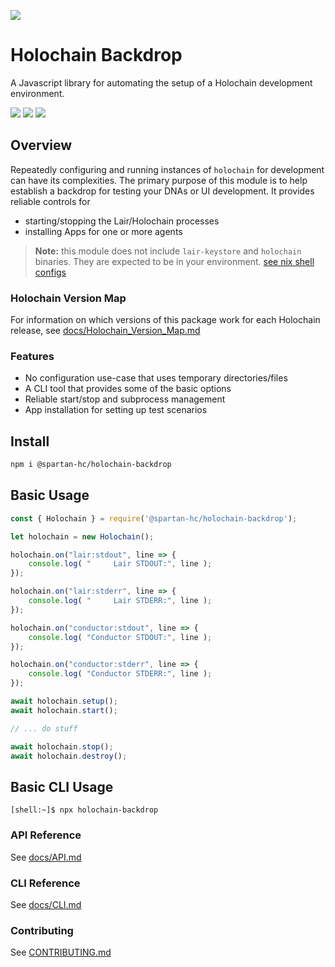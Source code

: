 [![](https://img.shields.io/npm/v/@spartan-hc/holochain-backdrop/latest?style=flat-square)](http://npmjs.com/package/@spartan-hc/holochain-backdrop)

# Holochain Backdrop
A Javascript library for automating the setup of a Holochain development environment.


[![](https://img.shields.io/github/issues-raw/spartan-holochain-counsel/node-holochain-backdrop?style=flat-square)](https://github.com/spartan-holochain-counsel/node-holochain-backdrop/issues)
[![](https://img.shields.io/github/issues-closed-raw/spartan-holochain-counsel/node-holochain-backdrop?style=flat-square)](https://github.com/spartan-holochain-counsel/node-holochain-backdrop/issues?q=is%3Aissue+is%3Aclosed)
[![](https://img.shields.io/github/issues-pr-raw/spartan-holochain-counsel/node-holochain-backdrop?style=flat-square)](https://github.com/spartan-holochain-counsel/node-holochain-backdrop/pulls)


## Overview
Repeatedly configuring and running instances of `holochain` for development can have its
complexities.  The primary purpose of this module is to help establish a backdrop for testing your
DNAs or UI development.  It provides reliable controls for

-  starting/stopping the Lair/Holochain processes
-  installing Apps for one or more agents

> **Note:** this module does not include `lair-keystore` and `holochain` binaries.  They are
> expected to be in your environment.  [see nix shell
> configs](https://github.com/spartan-holochain-counsel/holochain-nix-shell-configs)


### Holochain Version Map
For information on which versions of this package work for each Holochain release, see
[docs/Holochain_Version_Map.md](docs/Holochain_Version_Map.md)


### Features

- No configuration use-case that uses temporary directories/files
- A CLI tool that provides some of the basic options
- Reliable start/stop and subprocess management
- App installation for setting up test scenarios


## Install

```bash
npm i @spartan-hc/holochain-backdrop
```

## Basic Usage

```javascript
const { Holochain } = require('@spartan-hc/holochain-backdrop');

let holochain = new Holochain();

holochain.on("lair:stdout", line => {
    console.log( "     Lair STDOUT:", line );
});

holochain.on("lair:stderr", line => {
    console.log( "     Lair STDERR:", line );
});

holochain.on("conductor:stdout", line => {
    console.log( "Conductor STDOUT:", line );
});

holochain.on("conductor:stderr", line => {
    console.log( "Conductor STDERR:", line );
});

await holochain.setup();
await holochain.start();

// ... do stuff

await holochain.stop();
await holochain.destroy();
```

## Basic CLI Usage

```
[shell:~]$ npx holochain-backdrop
```

### API Reference

See [docs/API.md](docs/API.md)

### CLI Reference

See [docs/CLI.md](docs/CLI.md)

### Contributing

See [CONTRIBUTING.md](CONTRIBUTING.md)
